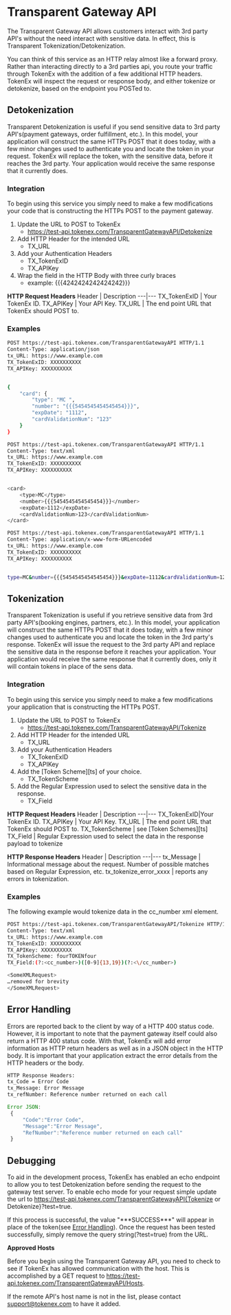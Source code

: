 
# Transparent Gateway API

The Transparent Gateway API allows customers interact with 3rd party API's without the need interact with sensitive data. In effect, this is Transparent Tokenization/Detokenization. 

You can think of this service as an HTTP relay almost like a forward proxy. Rather than interacting directly to a 3rd parties api, you route your traffic through TokenEx with the addition of a few additional HTTP headers. TokenEx will inspect the request or response body, and either tokenize or detokenize, based on the endpoint you POSTed to. 

## Detokenization

 Transparent Detokenization is useful if you send sensitive data to 3rd party API's(payment gateways, order fulfillment, etc.). In this model, your application will construct the same HTTPs POST that it does today, with a few minor changes used to authenticate you and locate the token in your request. TokenEx will replace the token, with the sensitive data, before it reaches the 3rd party. Your application would receive the same response that it currently does.

### Integration
To begin using this service you simply need to make a few modifications your code that is constructing the HTTPs POST to the payment gateway.


1. Update the URL to POST to TokenEx
	* https://test-api.tokenex.com/TransparentGatewayAPI/Detokenize
2. Add HTTP Header for the intended URL
	* TX_URL 
3. Add your Authentication Headers
	* TX_TokenExID
	* TX_APIKey 
4. Wrap the field in the HTTP Body with three curly braces
	* example: {{{4242424242424242}}}
	
**HTTP Request Headers**
Header | Description
---|---
TX_TokenExID | Your TokenEx ID.
TX_APIKey | Your API Key.
TX_URL | The end point URL that TokenEx should POST to.



### Examples

```bash
POST https://test-api.tokenex.com/TransparentGatewayAPI HTTP/1.1
Content-Type: application/json
tx_URL: https://www.example.com
TX_TokenExID: XXXXXXXXXX
TX_APIKey: XXXXXXXXXX


{
	"card": {
		"type": "MC ",
		"number": "{{{5454545454545454}}}",
		"expDate": "1112",
		"cardValidationNum": "123"
	}
}
```

```bash
POST https://test-api.tokenex.com/TransparentGatewayAPI HTTP/1.1
Content-Type: text/xml
tx_URL: https://www.example.com
TX_TokenExID: XXXXXXXXXX
TX_APIKey: XXXXXXXXXX


<card>
	<type>MC</type>
	<number>{{{5454545454545454}}}</number>
	<expDate>1112</expDate>
	<cardValidationNum>123</cardValidationNum>
</card>
```

```bash
POST https://test-api.tokenex.com/TransparentGatewayAPI HTTP/1.1
Content-Type: application/x-www-form-URLencoded
tx_URL: https://www.example.com
TX_TokenExID: XXXXXXXXXX
TX_APIKey: XXXXXXXXXX


type=MC&number={{{5454545454545454}}}&expDate=1112&cardValidationNum=123
```

## Tokenization

Transparent Tokenization is useful if you retrieve sensitive data from 3rd party API's(booking engines, partners, etc.). In this model, your application will construct the same HTTPs POST that it does today, with a few minor changes used to authenticate you and locate the token in the 3rd party's response. TokenEx will issue the request to the 3rd party API and replace the sensitive data in the response before it reaches your application. Your application would receive the same response that it currently does, only it will contain tokens in place of the sens data.

### Integration
To begin using this service you simply need to make a few modifications your application that is constructing the HTTPs POST.


1. Update the URL to POST to TokenEx
	* https://test-api.tokenex.com/TransparentGatewayAPI/Tokenize
2. Add HTTP Header for the intended URL
	* TX_URL 
3. Add your Authentication Headers
	* TX_TokenExID
	* TX_APIKey 
4. Add the [Token Scheme][ts] of your choice.
	* TX_TokenScheme
5. Add the Regular Expression used to select the sensitive data in the response.
	* TX_Field
	
**HTTP Request Headers**
Header | Description
---|---
TX_TokenExID|Your TokenEx ID.
TX_APIKey | Your API Key.
TX_URL | The end point URL that TokenEx should POST to. 
TX_TokenScheme | see  [Token Schemes][ts]
TX_Field | Regular Expression used to select the data in the response payload to tokenize

**HTTP Response Headers**
Header | Description
---|---
tx_Message | Informational message about the request. Number of possible matches based on Regular Expression, etc.
tx_tokenize_error_xxxx | reports any errors in tokenization.


### Examples

The following example would tokenize data in the cc_number xml element.

```bash
POST https://test-api.tokenex.com/TransparentGatewayAPI/Tokenize HTTP/1.1
Content-Type: text/xml
tx_URL: https://www.example.com
TX_TokenExID: XXXXXXXXXX
TX_APIKey: XXXXXXXXXX
TX_TokenScheme: fourTOKENfour
TX_Field:(?:<cc_number>)([0-9]{13,19})(?:<\/cc_number>)

<SomeXMLRequest>
…removed for brevity
</SomeXMLRequest>


```

## Error Handling

Errors are reported back to the client by way of a HTTP 400 status code. However, it is important to note that the payment gateway itself could also return a HTTP 400 status code. With that, TokenEx will add error information as HTTP return headers as well as in a JSON object in the HTTP body. It is important that your application extract the error details from the HTTP headers or the body.

 
```bash
HTTP Response Headers:
tx_Code = Error Code
tx_Message: Error Message
tx_refNumber: Reference number returned on each call
```

``` javascript
Error JSON:
 {
	 "Code":"Error Code",
	 "Message":"Error Message",
	 "RefNumber":"Reference number returned on each call"
 }
```

## Debugging

To aid in the development process, TokenEx has enabled an echo endpoint to allow you to test Detokenization before sending the request to the gateway test server. To enable echo mode for your request simple update the url to https://test-api.tokenex.com/TransparentGatewayAPI{Tokenize or Detokenize}?test=true. 

If this process is successful, the value "\*\*\*SUCCESS\*\*\*" will appear in place of the token(see [Error Handling][tgapiError]). Once the request has been tested successfully, simply remove the query string(?test=true) from the URL.

**Approved Hosts**

Before you begin using the Transparent Gateway API, you need to check to see if TokenEx has allowed communication with the host. This is accomplished by a GET request to https://test-api.tokenex.com/TransparentGatewayAPI/Hosts. 

If the remote API's host name is not in the list, please contact support@tokenex.com to have it added. 

[tgapiError]: #transparent-gateway-api-error-handling
